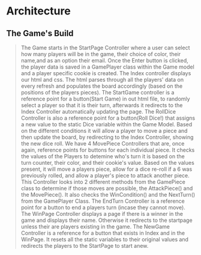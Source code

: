 # Architecture
## The Game's Build
>
>The Game starts in the StartPage Controller where a user can select how many players will be in the game,
>their choice of color, their name,and as an option their email. 
>Once the Enter button is clicked, the player data is saved in a GamePlayer class within the Game model and a player specific
>cookie is created.
>The Index controller displays our html and css. The html parses through all the players' data on every refresh and populates the board
>accordingly (based on the positions of the players pieces). 
>The StartGame controller is a reference point for a button(Start Game) in out html file, to randomly select a player so that
>it is their turn, afterwards it redirects to the Index Controller automatically updating the page.
>The RollDice Controller is also a reference point for a button(Roll Dice!) that assigns a new value to the static Dice variable within
>the Game Model. Based on the different conditions it will allow a player to move 
>a piece and then update the board, by redirecting to the Index Controller, showing the new dice roll.
>We have 4 MovePiece Controllers that are, once again, reference points for buttons for each individual piece.
>It checks the values of the Players to detemine who's turn it is based on the turn counter, their color, and their cookie's value.
>Based on the values present, it will move a players piece, allow for a dice re-roll if a 6 was previously rolled, and allow a player's
>piece to attack another piece. This Controller looks into 2 different methods from the GamePiece class to 
>determine if those moves are possible, the AttackPiece() and the MovePiece(). It also checks the WinCondition() and the NextTurn() from 
>the GamePlayer Class.
>The EndTurn Controller is a reference point for a button to end a players turn (incase they cannot move).
>The WinPage Controller displays a page if there is a winner in the game and displays their name. Otherwise it redirects to the startpage
>unless their are players existing in the game.
>The NewGame Controller is a reference for a button that exists in Index and in the WinPage. It resets all the static variables to 
>their original values and redirects the players to the StartPage to start anew.




